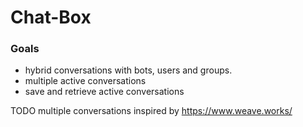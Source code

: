 # Chat-Box

### Goals

- hybrid conversations with bots, users and groups.
- multiple active conversations
- save and retrieve active conversations

TODO
multiple conversations inspired by
https://www.weave.works/
